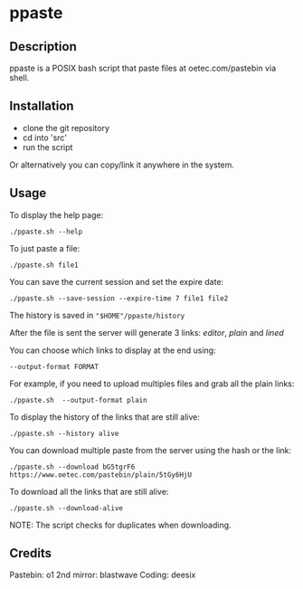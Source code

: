 # ppaste

<picture>
<source media="(prefers-color-scheme: dark)" srcset="">
</picture>

## Description
ppaste is a POSIX bash script that paste files at oetec.com/pastebin via shell.


## Installation
- clone the git repository
- cd into 'src'
- run the script

Or alternatively you can copy/link it anywhere in the system.


## Usage

To display the help page: 

```
./ppaste.sh --help
```


To just paste a file: 

```
./ppaste.sh file1
```


You can save the current session and set the expire date: 

```
./ppaste.sh --save-session --expire-time 7 file1 file2
```
The history is saved in `"$HOME"/ppaste/history`

After the file is sent the server will generate 3 links: *editor*, *plain* and *lined*

You can choose which links to display at the end using: 

```
--output-format FORMAT
```

For example, if you need to upload multiples files and grab all the plain links: 

```
./ppaste.sh  --output-format plain
```


To display the history of the links that are still alive:

```
./ppaste.sh --history alive
```


You can download multiple paste from the server using the hash or the link: 

```
./ppaste.sh --download bG5tgrF6 https://www.oetec.com/pastebin/plain/5tGy6HjU
```


To download all the links that are still alive: 

```
./ppaste.sh --download-alive
```


NOTE: The script checks for duplicates when downloading.


## Credits
Pastebin: o1
2nd mirror: blastwave
Coding: deesix
